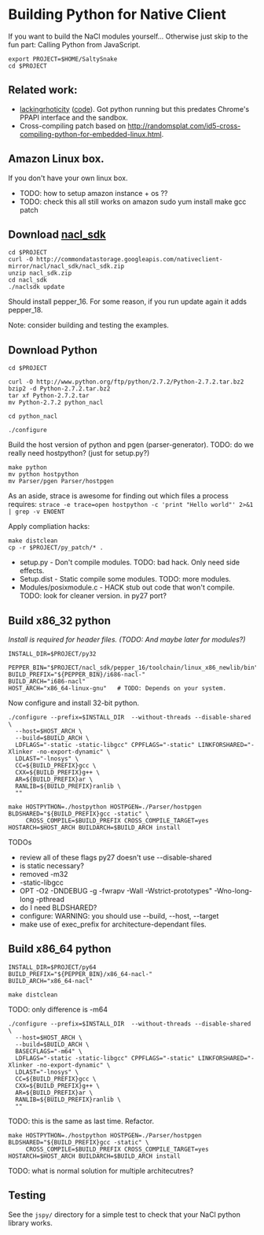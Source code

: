 # Building Python for Native Client

If you want to build the NaCl modules yourself...
Otherwise just skip to the fun part: Calling Python from JavaScript.

    export PROJECT=$HOME/SaltySnake
    cd $PROJECT

## Related work:
* [lackingrhoticity](http://lackingrhoticity.blogspot.com/2009/06/python-standard-library-in-native.html) ([code](http://plash.beasts.org/wiki/NativeClient)). Got python running but this predates Chrome's PPAPI interface and the sandbox.
* Cross-compiling patch based on http://randomsplat.com/id5-cross-compiling-python-for-embedded-linux.html.

## Amazon Linux box.
If you don't have your own linux box.

* TODO: how to setup amazon instance + os ??
* TODO: check this all still works on amazon
    sudo yum install make gcc patch

## Download [nacl_sdk](https://developers.google.com/native-client/sdk/download])

    cd $PROJECT
    curl -O http://commondatastorage.googleapis.com/nativeclient-mirror/nacl/nacl_sdk/nacl_sdk.zip
    unzip nacl_sdk.zip 
    cd nacl_sdk
    ./naclsdk update

Should install pepper_16. For some reason, if you run update again it adds pepper_18.

Note: consider building and testing the examples.

## Download Python

    cd $PROJECT

    curl -O http://www.python.org/ftp/python/2.7.2/Python-2.7.2.tar.bz2
    bzip2 -d Python-2.7.2.tar.bz2 
    tar xf Python-2.7.2.tar
    mv Python-2.7.2 python_nacl

    cd python_nacl

    ./configure

Build the host version of python and pgen (parser-generator).
TODO: do we really need hostpython? (just for setup.py?)

    make python
    mv python hostpython
    mv Parser/pgen Parser/hostpgen

As an aside, strace is awesome for finding out which files a process requires: `strace -e trace=open hostpython -c 'print "Hello world"' 2>&1 | grep -v ENOENT`

Apply compliation hacks:

    make distclean
    cp -r $PROJECT/py_patch/* .

* setup.py   - Don't compile modules. TODO: bad hack. Only need side effects.
* Setup.dist - Static compile some modules. TODO: more modules.
* Modules/posixmodule.c - HACK stub out code that won't compile. TODO: look for cleaner version. in py27 port?


## Build x86_32 python

_Install is required for header files. (TODO: And maybe later for modules?)_

    INSTALL_DIR=$PROJECT/py32

    PEPPER_BIN="$PROJECT/nacl_sdk/pepper_16/toolchain/linux_x86_newlib/bin"
    BUILD_PREFIX="${PEPPER_BIN}/i686-nacl-"
    BUILD_ARCH="i686-nacl"
    HOST_ARCH="x86_64-linux-gnu"   # TODO: Depends on your system.

Now configure and install 32-bit python.

    ./configure --prefix=$INSTALL_DIR  --without-threads --disable-shared \
      --host=$HOST_ARCH \
      --build=$BUILD_ARCH \
      LDFLAGS="-static -static-libgcc" CPPFLAGS="-static" LINKFORSHARED="-Xlinker -no-export-dynamic" \
      LDLAST="-lnosys" \
      CC=${BUILD_PREFIX}gcc \
      CXX=${BUILD_PREFIX}g++ \
      AR=${BUILD_PREFIX}ar \
      RANLIB=${BUILD_PREFIX}ranlib \
      ""

    make HOSTPYTHON=./hostpython HOSTPGEN=./Parser/hostpgen BLDSHARED="${BUILD_PREFIX}gcc -static" \
         CROSS_COMPILE=$BUILD_PREFIX CROSS_COMPILE_TARGET=yes HOSTARCH=$HOST_ARCH BUILDARCH=$BUILD_ARCH install

TODOs

* review all of these flags  py27 doesn't use --disable-shared
* is static necessary?
* removed -m32
* -static-libgcc
* OPT    -O2 -DNDEBUG -g -fwrapv -Wall -Wstrict-prototypes"   -Wno-long-long -pthread
* do I need BLDSHARED?
* configure: WARNING: you should use --build, --host, --target
* make use of exec_prefix for architecture-dependant files.



## Build x86_64 python

    INSTALL_DIR=$PROJECT/py64
    BUILD_PREFIX="${PEPPER_BIN}/x86_64-nacl-"
    BUILD_ARCH="x86_64-nacl"

    make distclean

TODO: only difference is -m64

    ./configure --prefix=$INSTALL_DIR  --without-threads --disable-shared \
      --host=$HOST_ARCH \
      --build=$BUILD_ARCH \
      BASECFLAGS="-m64" \
      LDFLAGS="-static -static-libgcc" CPPFLAGS="-static" LINKFORSHARED="-Xlinker -no-export-dynamic" \
      LDLAST="-lnosys" \
      CC=${BUILD_PREFIX}gcc \
      CXX=${BUILD_PREFIX}g++ \
      AR=${BUILD_PREFIX}ar \
      RANLIB=${BUILD_PREFIX}ranlib \
      ""

TODO: this is the same as last time. Refactor.

    make HOSTPYTHON=./hostpython HOSTPGEN=./Parser/hostpgen BLDSHARED="${BUILD_PREFIX}gcc -static" \
         CROSS_COMPILE=$BUILD_PREFIX CROSS_COMPILE_TARGET=yes HOSTARCH=$HOST_ARCH BUILDARCH=$BUILD_ARCH install

TODO: what is normal solution for multiple architecutres?

## Testing

See the `jspy/` directory for a simple test to check that your NaCl python library works.
